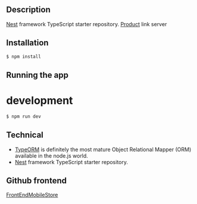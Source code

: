 ## Description

[Nest](https://github.com/nestjs/nest) framework TypeScript starter repository.
[Product](https://twin-shop.herokuapp.com/api/) link server

## Installation

```bash
$ npm install
```

## Running the app

# development
```bash
$ npm run dev
```
## Technical
 - [TypeORM](https://typeorm.io/) is definitely the most mature Object Relational Mapper (ORM) available in the node.js world.
 - [Nest](https://github.com/nestjs/nest) framework TypeScript starter repository.

## Github frontend
 [FrontEndMobileStore](https://github.com/thanghoang0163/Mobile__Store.git)
